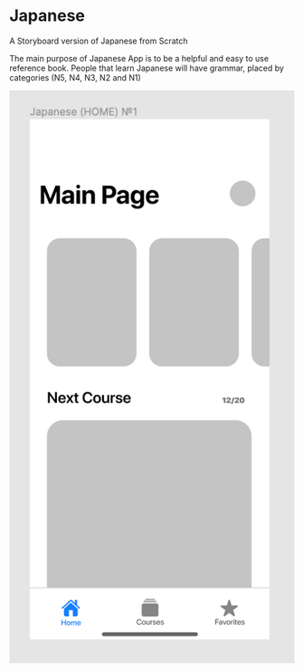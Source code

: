 # Japanese
A Storyboard version of Japanese from Scratch

The main purpose of Japanese App is to be a helpful and easy to use reference book. People that learn Japanese will have grammar, placed by categories (N5, N4, N3, N2 and N1)

![Image of first concept](https://github.com/kovs705/Japanese/blob/master/Снимок%20экрана%202020-08-11%20в%2012.55.50.png)
